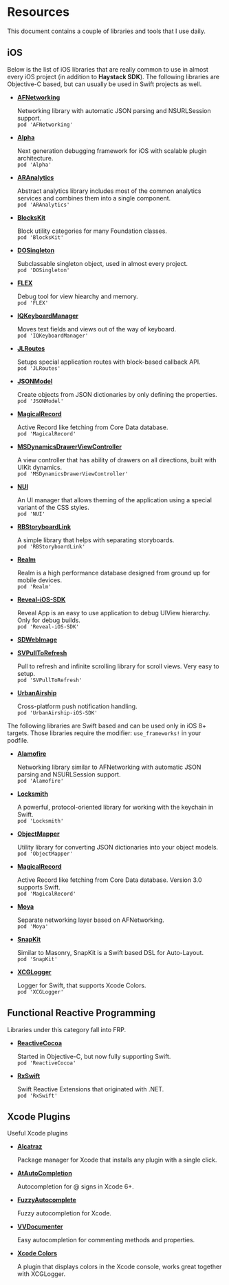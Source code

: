 Resources
=======

This document contains a couple of libraries and tools that I use daily.

iOS
--------
Below is the list of iOS libraries that are really common to use in almost every iOS project (in addition to **Haystack SDK**). The following libraries are Objective-C based, but can usually be used in Swift projects as well.

- [**AFNetworking**](https://github.com/AFNetworking/AFNetworking)

   Networking library with automatic JSON parsing and NSURLSession support.  
   `pod 'AFNetworking'`
   
- [**Alpha**](https://github.com/legoless/Alpha)

   Next generation debugging framework for iOS with scalable plugin architecture.   
   `pod 'Alpha'`
   
- [**ARAnalytics**](https://github.com/orta/ARAnalytics)

   Abstract analytics library includes most of the common analytics services and combines them into a single component.  
   `pod 'ARAnalytics'`
   
- [**BlocksKit**](https://github.com/pandamonia/BlocksKit)

   Block utility categories for many Foundation classes.  
   `pod 'BlocksKit'`
   
- [**DOSingleton**](https://github.com/stel/DOSingleton)

   Subclassable singleton object, used in almost every project.  
   `pod 'DOSingleton'`
   
- [**FLEX**](https://github.com/flipboard/FLEX)

   Debug tool for view hiearchy and memory.  
   `pod 'FLEX'`
   
- [**IQKeyboardManager**](https://github.com/hackiftekhar/IQKeyboardManager)
   
   Moves text fields and views out of the way of keyboard.  
   `pod 'IQKeyboardManager'`

- [**JLRoutes**](https://github.com/joeldev/JLRoutes)
   
   Setups special application routes with block-based callback API.  
   `pod 'JLRoutes'`

- [**JSONModel**](https://github.com/icanzilb/JSONModel)

   Create objects from JSON dictionaries by only defining the properties.  
   `pod 'JSONModel'`
   
- [**MagicalRecord**](https://github.com/magicalpanda/MagicalRecord)

   Active Record like fetching from Core Data database.  
   `pod 'MagicalRecord'`

- [**MSDynamicsDrawerViewController**](https://github.com/monospacecollective/MSDynamicsDrawerViewController)
   
   A view controller that has ability of drawers on all directions, built with UIKit dynamics.  
   `pod 'MSDynamicsDrawerViewController'`

- [**NUI**](https://github.com/tombenner/nui)

   An UI manager that allows theming of the application using a special variant of the CSS styles.  
   `pod 'NUI'`
   
- [**RBStoryboardLink**](https://github.com/rob-brown/RBStoryboardLink)

  A simple library that helps with separating storyboards.   
  `pod 'RBStoryboardLink'`
   
- [**Realm**](http://realm.io)
   
   Realm is a high performance database designed from ground up for mobile devices.   
   `pod 'Realm'`

- [**Reveal-iOS-SDK**](http://revealapp.com/)
   
   Reveal App is an easy to use application to debug UIView hierarchy. Only for debug builds.  
   `pod 'Reveal-iOS-SDK'`

- [**SDWebImage**]()

- [**SVPullToRefresh**](https://github.com/samvermette/SVPullToRefresh)
   
   Pull to refresh and infinite scrolling library for scroll views. Very easy to setup.  
   `pod 'SVPullToRefresh'`
   
- [**UrbanAirship**](https://urbanairship.com)
   
   Cross-platform push notification handling.  
   `pod 'UrbanAirship-iOS-SDK'`


The following libraries are Swift based and can be used only in iOS 8+ targets. Those libraries require the modifier: `use_frameworks!` in your podfile.

- [**Alamofire**](https://github.com/Alamofire/Alamofire)

   Networking library similar to AFNetworking with automatic JSON parsing and NSURLSession support.  
   `pod 'Alamofire'`
   
- [**Locksmith**](https://github.com/matthewpalmer/Locksmith)
  
  A powerful, protocol-oriented library for working with the keychain in Swift.   
  `pod 'Locksmith'`
   
- [**ObjectMapper**](https://github.com/Hearst-DD/ObjectMapper)
 
   Utility library for converting JSON dictionaries into your object models.  
   `pod 'ObjectMapper'`

- [**MagicalRecord**](https://github.com/magicalpanda/MagicalRecord)

   Active Record like fetching from Core Data database. Version 3.0 supports Swift.   
   `pod 'MagicalRecord'`
   
- [**Moya**](https://github.com/Moya/Moya)

   Separate networking layer based on AFNetworking.    
   `pod 'Moya'`
   
- [**SnapKit**](https://github.com/SnapKit/SnapKit)
   
   Similar to Masonry, SnapKit is a Swift based DSL for Auto-Layout.   
   `pod 'SnapKit'`

- [**XCGLogger**](https://github.com/DaveWoodCom/XCGLogger)
   
   Logger for Swift, that supports Xcode Colors.   
   `pod 'XCGLogger'`


Functional Reactive Programming
--------
Libraries under this category fall into FRP.

- [**ReactiveCocoa**](https://github.com/ReactiveCocoa/ReactiveCocoa)

  Started in Objective-C, but now fully supporting Swift.    
  `pod 'ReactiveCocoa'`

- [**RxSwift**](https://github.com/ReactiveX/RxSwift)

  Swift Reactive Extensions that originated with .NET.    
  `pod 'RxSwift'`


Xcode Plugins
--------
Useful Xcode plugins

- [**Alcatraz**](http://alcatraz.io)   
  
  Package manager for Xcode that installs any plugin with a single click.

- [**AtAutoCompletion**](https://github.com/wzqcongcong/AtAutoCompletion/)

  Autocompletion for @ signs in Xcode 6+.

- [**FuzzyAutocomplete**](https://github.com/FuzzyAutocomplete/FuzzyAutocompletePlugin)

  Fuzzy autocompletion for Xcode.

- [**VVDocumenter**](https://github.com/onevcat/VVDocumenter-Xcode)

  Easy autocompletion for commenting methods and properties.

- [**Xcode Colors**](https://github.com/robbiehanson/XcodeColors)
  
  A plugin that displays colors in the Xcode console, works great together with XCGLogger.
